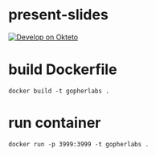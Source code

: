 # present-slides

[![Develop on Okteto](https://okteto.com/develop-okteto.svg)](https://github.com/Okteto-India/present-slides/)

# build Dockerfile
```
docker build -t gopherlabs .

```


# run container 
```
docker run -p 3999:3999 -t gopherlabs .

```
